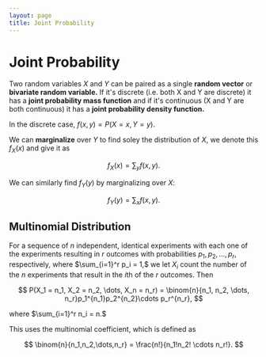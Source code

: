 ```yaml
---
layout: page
title: Joint Probability
---
```


# Joint Probability

Two random variables $X$ and $Y$ can be paired as a single **random vector** or **bivariate random variable.** If it's discrete (i.e. both X and Y are discrete) it has a **joint probability mass function** and if it's continuous (X and Y are both continuous) it has a **joint probability density function.**

In the discrete case, $f(x,y) = P(X = x, Y = y).$

We can **marginalize** over $Y$ to find soley the distribution of $X,$ we denote this $f_X(x)$ and give it as

$$  f_X(x) = \sum_y f(x, y). $$

We can similarly find $f_Y(y)$ by marginalizing over $X$:

$$  f_Y(y) = \sum_x f(x, y). $$

## Multinomial Distribution

For a sequence of $n$ independent, identical experiments with each one of the experiments resulting in $r$ outcomes with probabilities $p_1, p_2, \dots, p_r,$ respectively, where $\sum_{i=1}^r p_i = 1,$  we let $X_i$ count the number of the $n$ experiments that result in the $i$th of the $r$ outcomes. Then

$$ P(X_1 = n_1, X_2 = n_2, \dots, X_n = n_r) = \binom{n}{n_1, n_2, \dots, n_r}p_1^{n_1}p_2^{n_2}\cdots p_r^{n_r}, $$

where $\sum_{i=1}^r n_i = n.$

This uses the multinomial coefficient, which is defined as

$$ \binom{n}{n_1,n_2,\dots,n_r} = \frac{n!}{n_1!n_2! \cdots n_r!}. $$